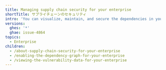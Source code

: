 ```yaml
---
title: Managing supply chain security for your enterprise
shortTitle: サプライチェーンのセキュリティ
intro: 'You can visualize, maintain, and secure the dependencies in your developers'' software supply chain.'
versions:
  ghes: '*'
  ghae: issue-4864
topics:
  - Enterprise
children:
  - /about-supply-chain-security-for-your-enterprise
  - /enabling-the-dependency-graph-for-your-enterprise
  - /viewing-the-vulnerability-data-for-your-enterprise
---
```



